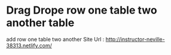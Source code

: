 # Drag Drope row one table two another table
add row one table two another 
Site Url :
http://instructor-neville-38313.netlify.com/
